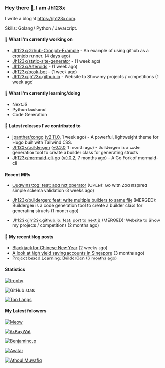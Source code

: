 ### Hey there 👋, I am Jh123x

I write a blog at https://jh123x.com.

Skills: Golang / Python / Javascript.

#### 👷 What I'm currently working on

- [Jh123x/Github-Cronjob-Example](https://github.com/Jh123x/Github-Cronjob-Example) - An example of using github as a cronjob runner. (4 days ago)
- [Jh123x/static-site-generator](https://github.com/Jh123x/static-site-generator) -  (1 week ago)
- [Jh123x/Asteroids](https://github.com/Jh123x/Asteroids) -  (1 week ago)
- [Jh123x/book-bot](https://github.com/Jh123x/book-bot) -  (1 week ago)
- [Jh123x/jh123x.github.io](https://github.com/Jh123x/jh123x.github.io) - Website to Show my projects / competitions (1 week ago)

#### 🌱 What I'm currently learning/doing
- NextJS
- Python backend
- Code Generation

#### 🔭 Latest releases I've contributed to

- [jpanther/congo](https://github.com/jpanther/congo) ([v2.11.0](https://github.com/jpanther/congo/releases/tag/v2.11.0), 1 week ago) - A powerful, lightweight theme for Hugo built with Tailwind CSS.
- [Jh123x/buildergen](https://github.com/Jh123x/buildergen) ([v0.3.0](https://github.com/Jh123x/buildergen/releases/tag/v0.3.0), 1 month ago) - Buildergen is a code generation tool to create a builder class for generating structs
- [Jh123x/mermaid-cli-go](https://github.com/Jh123x/mermaid-cli-go) ([v0.0.2](https://github.com/Jh123x/mermaid-cli-go/releases/tag/v0.0.2), 7 months ago) - A Go Fork of mermaid-cli

#### Recent MRs


-    [Oudwins/zog: feat: add not operator](https://github.com/Oudwins/zog/pull/76) (OPEN): Go with Zod inspired simple schema validation (3 weeks ago)

-    [Jh123x/buildergen: feat: write multiple builders to same file](https://github.com/Jh123x/buildergen/pull/11) (MERGED): Buildergen is a code generation tool to create a builder class for generating structs (1 month ago)

-    [Jh123x/jh123x.github.io: feat: port to next js](https://github.com/Jh123x/jh123x.github.io/pull/25) (MERGED): Website to Show my projects / competitions (2 months ago)


#### 📜 My recent blog posts

- [Blackjack for Chinese New Year](https://jh123x.com/blog/2025/chinese-new-year-blackjack/) (2 weeks ago)
- [A look at high yield saving accounts in Singapore](https://jh123x.com/blog/2024/high-yield-saving-accounts/) (3 months ago)
- [Project based Learning: BuilderGen](https://jh123x.com/blog/2024/golang-simple-optimization/) (6 months ago)

#### Statistics
[![trophy](https://github-profile-trophy.vercel.app/?username=Jh123x)](https://github.com/ryo-ma/github-profile-trophy)

![GitHub stats](https://github-readme-stats.vercel.app/api?username=Jh123x&show_icons=true)

[![Top Langs](https://github-readme-stats.vercel.app/api/top-langs/?username=Jh123x)](https://github.com/anuraghazra/github-readme-stats)

#### My Latest followers


[![Meow](https://avatars.githubusercontent.com/u/193270912?u=d8a1415fd9659fa32dd8fce194d3a1aadd2feda2&amp;v=4 "Meow Avatar")](https://github.com/LinuxJS)

[![itsKayWat](https://avatars.githubusercontent.com/u/185666968?u=d211c661b45fb11b6374b44e16695058b96b5d10&amp;v=4 "itsKayWat Avatar")](https://github.com/itsKayWat)

[![Benjamincup](https://avatars.githubusercontent.com/u/33036584?u=acc3f7833cf5844ddf3d3d34cb12ac8c34670460&amp;v=4 "Benjamincup Avatar")](https://github.com/Benjamin-cup)

[![](https://avatars.githubusercontent.com/u/118750525?v=4 " Avatar")](https://github.com/kehoecj)

[![Athoul Muwafiq](https://avatars.githubusercontent.com/u/35678534?u=6c88d042c330c3e543a1028be27a1ebba7ddec0d&amp;v=4 "Athoul Muwafiq Avatar")](https://github.com/athoulmuwafiq)
